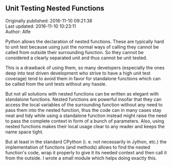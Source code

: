 ## Unit Testing Nested Functions  
Originally published: 2016-11-10 09:21:38  
Last updated: 2016-11-10 10:23:11  
Author: Alfe   
  
Python allows the declaration of nested functions.  These are typically hard to unit test because using just the normal ways of calling they cannot be called from outside their surrounding function.  So they cannot be considered a clearly separated unit and thus cannot be unit tested.

This is a drawback of using them, so many developers (especially the ones deep into test driven development who strive to have a high unit test coverage) tend to avoid them in favor for standalone functions which can be called from the unit tests without any hassle.

But not all solutions with nested functions can be written as elegant with standalone functions.  Nested functions are powerful insofar that they can access the local variables of the surrounding function without any need to pass them into the nested function, thus the code can in many cases stay neat and tidy while using a standalone function instead might raise the need to pass the complete context in form of a bunch of parameters.  Also, using nested functions makes their local usage clear to any reader and keeps the name space tight.

But at least in the standard CPython (i. e. not necessarily in Jython, etc.) the implementation of functions (and methods) allows to find the nested function's code, wrap it properly to give it its needed context and then call it from the outside.  I wrote a small module which helps doing exactly this.
